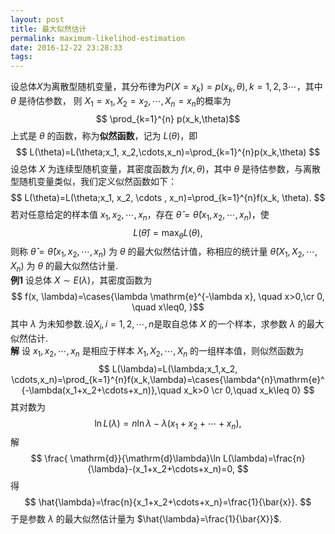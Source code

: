 ```yaml
---
layout: post
title: 最大似然估计
permalink: maximum-likelihod-estimation
date: 2016-12-22 23:28:33
tags:
---
```


设总体$X$为离散型随机变量，其分布律为$P(X=x_k)=p(x_k, \theta), k=1,2,3\cdots$，其中 $\theta$ 是待估参数， 则 $X_1=x_1, X_2=x_2, \cdots, X_n=x_n$的概率为
$$ \prod_{k=1}^{n} p(x_k,\theta)$$
上式是 $\theta$ 的函数，称为**似然函数**，记为 $L(\theta)$，即  
$$ L(\theta)=L(\theta;x_1, x_2,\cdots,x_n)=\prod_{k=1}^{n}p(x_k,\theta) $$
设总体 $X$ 为连续型随机变量，其密度函数为 $f(x, \theta)$，其中 $\theta$ 是待估参数，与离散型随机变量类似，我们定义似然函数如下：
$$ L(\theta)=L(\theta;x_1, x_2, \cdots , x_n)=\prod_{k=1}^{n}f(x_k, \theta). $$
若对任意给定的样本值 $x_1, x_2, \cdots , x_n$，存在 $\hat{\theta}=\hat{\theta}(x_1, x_2, \cdots, x_n)$，使
$$ L(\hat{\theta})=\max_{\theta}L(\theta), $$
则称 $\hat{\theta}=\hat{\theta}(x_1, x_2, \cdots , x_n)$ 为 $\theta$ 的最大似然估计值，称相应的统计量 $\hat{\theta}(X_1, X_2, \cdots, X_n)$ 为 $\theta$ 的最大似然估计量.  
**例1**  设总体 $X\sim E(\lambda)$，其密度函数为  
$$ f(x, \lambda)=\cases{\lambda \mathrm{e}^{-\lambda x}, \quad x>0,\cr 0, \quad x\leq0,  }$$
其中 $\lambda$ 为未知参数.设$X_i,i=1,2,\cdots,n$是取自总体 $X$ 的一个样本，求参数 $\lambda$ 的最大似然估计.  
**解** 设 $x_1,x_2,\cdots,x_n$ 是相应于样本 $X_1, X_2, \cdots, X_n$ 的一组样本值，则似然函数为  
$$ L(\lambda)=L(\lambda;x_1,x_2, \cdots,x_n)=\prod_{k=1}^{n}f(x_k,\lambda)=\cases{\lambda^{n}\mathrm{e}^{-\lambda(x_1+x_2+\cdots+x_n)},\quad x_k>0 \cr 0,\quad x_k\leq 0} $$
其对数为
$$ \ln L(\lambda)=n\ln\lambda-\lambda(x_1+x_2+\cdots+x_n), $$
解
$$ \frac{ \mathrm{d}}{\mathrm{d}\lambda}\ln L(\lambda)=\frac{n}{\lambda}-(x_1+x_2+\cdots+x_n)=0, $$
得
$$ \hat{\lambda}=\frac{n}{x_1+x_2+\cdots+x_n}=\frac{1}{\bar{x}}. $$
于是参数 $\lambda$ 的最大似然估计量为 $\hat{\lambda}=\frac{1}{\bar{X}}$.
